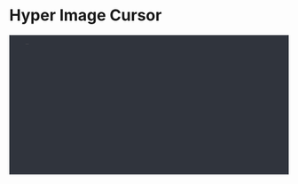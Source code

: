 # Hyper Image Cursor

<img src="https://raw.githubusercontent.com/itsthatguy/hyper-image-cursor/master/screenshot.gif?v=2" width="620">
